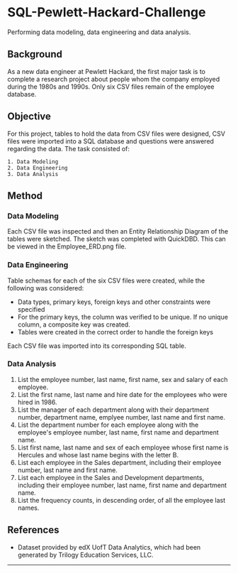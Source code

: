 # SQL-Pewlett-Hackard-Challenge
Performing data modeling, data engineering and data analysis.



## Background


As a new data engineer at Pewlett Hackard, the first major task is to complete a research project about people whom the company employed during the 1980s and 1990s. Only six CSV files remain of the employee database. 



## Objective


For this project, tables to hold the data from CSV files were designed, CSV files were imported into a SQL database and questions were answered regarding the data. The task consisted of:

    1. Data Modeling
    2. Data Engineering
    3. Data Analysis



## Method


### Data Modeling


Each CSV file was inspected and then an Entity Relationship Diagram of the tables were sketched. The sketch was completed with QuickDBD. This can be viewed in the Employee_ERD.png file. 



### Data Engineering


Table schemas for each of the six CSV files were created, while the following was considered:
* Data types, primary keys, foreign keys and other constraints were specified
* For the primary keys, the column was verified to be unique. If no unique column, a composite key was created. 
* Tables were created in the correct order to handle the foreign keys


Each CSV file was imported into its corresponding SQL table.



### Data Analysis 


1. List the employee number, last name, first name, sex and salary of each employee. 
2. List the first name, last name and hire date for the employees who were hired in 1986.
3. List the manager of each department along with their department number, department name, emplyee number, last name and first name. 
4. List the department number for each employee along with the employee's employee number, last name, first name and department name. 
5. List first name, last name and sex of each employee whose first name is Hercules and whose last name begins with the letter B. 
6. List each employee in the Sales department, including their employee number, last name and first name. 
7. List each employee in the Sales and Development departments, including their employee number, last name, first name and department name. 
8. List the frequency counts, in descending order, of all the employee last names. 



## References
* Dataset provided by edX UofT Data Analytics, which had been generated by Trilogy Education Services, LLC. 


- - -
